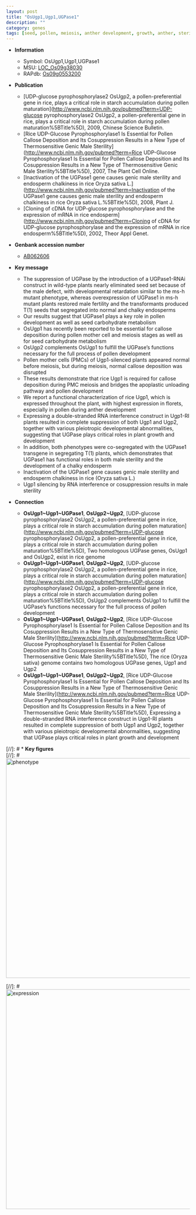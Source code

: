 ```yaml
---
layout: post
title: "OsUgp1,Ugp1,UGPase1"
description: ""
category: genes
tags: [seed, pollen, meiosis, anther development, growth, anther, sterility, endosperm, fertility]
---
```


* **Information**  
    + Symbol: OsUgp1,Ugp1,UGPase1  
    + MSU: [LOC_Os09g38030](http://rice.plantbiology.msu.edu/cgi-bin/ORF_infopage.cgi?orf=LOC_Os09g38030)  
    + RAPdb: [Os09g0553200](http://rapdb.dna.affrc.go.jp/viewer/gbrowse_details/irgsp1?name=Os09g0553200)  

* **Publication**  
    + [UDP-glucose pyrophosphorylase2 OsUgp2, a pollen-preferential gene in rice, plays a critical role in starch accumulation during pollen maturation](http://www.ncbi.nlm.nih.gov/pubmed?term=UDP-glucose pyrophosphorylase2 OsUgp2, a pollen-preferential gene in rice, plays a critical role in starch accumulation during pollen maturation%5BTitle%5D), 2009, Chinese Science Bulletin.
    + [Rice UDP-Glucose Pyrophosphorylase1 Is Essential for Pollen Callose Deposition and Its Cosuppression Results in a New Type of Thermosensitive Genic Male Sterility](http://www.ncbi.nlm.nih.gov/pubmed?term=Rice UDP-Glucose Pyrophosphorylase1 Is Essential for Pollen Callose Deposition and Its Cosuppression Results in a New Type of Thermosensitive Genic Male Sterility%5BTitle%5D), 2007, The Plant Cell Online.
    + [Inactivation of the UGPase1 gene causes genic male sterility and endosperm chalkiness in rice Oryza sativa L.](http://www.ncbi.nlm.nih.gov/pubmed?term=Inactivation of the UGPase1 gene causes genic male sterility and endosperm chalkiness in rice Oryza sativa L.%5BTitle%5D), 2008, Plant J.
    + [Cloning of cDNA for UDP-glucose pyrophosphorylase and the expression of mRNA in rice endosperm](http://www.ncbi.nlm.nih.gov/pubmed?term=Cloning of cDNA for UDP-glucose pyrophosphorylase and the expression of mRNA in rice endosperm%5BTitle%5D), 2002, Theor Appl Genet.

* **Genbank accession number**  
    + [AB062606](http://www.ncbi.nlm.nih.gov/nuccore/AB062606)

* **Key message**  
    + The suppression of UGPase by the introduction of a UGPase1-RNAi construct in wild-type plants nearly eliminated seed set because of the male defect, with developmental retardation similar to the ms-h mutant phenotype, whereas overexpression of UGPase1 in ms-h mutant plants restored male fertility and the transformants produced T(1) seeds that segregated into normal and chalky endosperms
    + Our results suggest that UGPase1 plays a key role in pollen development as well as seed carbohydrate metabolism
    + OsUgp1 has recently been reported to be essential for callose deposition during pollen mother cell and meiosis stages as well as for seed carbohydrate metabolism
    + OsUgp2 complements OsUgp1 to fulfill the UGPase’s functions necessary for the full process of pollen development
    + Pollen mother cells (PMCs) of Ugp1-silenced plants appeared normal before meiosis, but during meiosis, normal callose deposition was disrupted
    + These results demonstrate that rice Ugp1 is required for callose deposition during PMC meiosis and bridges the apoplastic unloading pathway and pollen development
    + We report a functional characterization of rice Ugp1, which is expressed throughout the plant, with highest expression in florets, especially in pollen during anther development
    + Expressing a double-stranded RNA interference construct in Ugp1-RI plants resulted in complete suppression of both Ugp1 and Ugp2, together with various pleiotropic developmental abnormalities, suggesting that UGPase plays critical roles in plant growth and development
    + In addition, both phenotypes were co-segregated with the UGPase1 transgene in segregating T(1) plants, which demonstrates that UGPase1 has functional roles in both male sterility and the development of a chalky endosperm
    + Inactivation of the UGPase1 gene causes genic male sterility and endosperm chalkiness in rice (Oryza sativa L.)
    + Ugp1 silencing by RNA interference or cosuppression results in male sterility

* **Connection**  
    + __OsUgp1~Ugp1~UGPase1__, __OsUgp2~Ugp2__, [UDP-glucose pyrophosphorylase2 OsUgp2, a pollen-preferential gene in rice, plays a critical role in starch accumulation during pollen maturation](http://www.ncbi.nlm.nih.gov/pubmed?term=UDP-glucose pyrophosphorylase2 OsUgp2, a pollen-preferential gene in rice, plays a critical role in starch accumulation during pollen maturation%5BTitle%5D), Two homologous UGPase genes, OsUgp1 and OsUgp2, exist in rice genome
    + __OsUgp1~Ugp1~UGPase1__, __OsUgp2~Ugp2__, [UDP-glucose pyrophosphorylase2 OsUgp2, a pollen-preferential gene in rice, plays a critical role in starch accumulation during pollen maturation](http://www.ncbi.nlm.nih.gov/pubmed?term=UDP-glucose pyrophosphorylase2 OsUgp2, a pollen-preferential gene in rice, plays a critical role in starch accumulation during pollen maturation%5BTitle%5D), OsUgp2 complements OsUgp1 to fulfill the UGPase’s functions necessary for the full process of pollen development
    + __OsUgp1~Ugp1~UGPase1__, __OsUgp2~Ugp2__, [Rice UDP-Glucose Pyrophosphorylase1 Is Essential for Pollen Callose Deposition and Its Cosuppression Results in a New Type of Thermosensitive Genic Male Sterility](http://www.ncbi.nlm.nih.gov/pubmed?term=Rice UDP-Glucose Pyrophosphorylase1 Is Essential for Pollen Callose Deposition and Its Cosuppression Results in a New Type of Thermosensitive Genic Male Sterility%5BTitle%5D), The rice (Oryza sativa) genome contains two homologous UGPase genes, Ugp1 and Ugp2
    + __OsUgp1~Ugp1~UGPase1__, __OsUgp2~Ugp2__, [Rice UDP-Glucose Pyrophosphorylase1 Is Essential for Pollen Callose Deposition and Its Cosuppression Results in a New Type of Thermosensitive Genic Male Sterility](http://www.ncbi.nlm.nih.gov/pubmed?term=Rice UDP-Glucose Pyrophosphorylase1 Is Essential for Pollen Callose Deposition and Its Cosuppression Results in a New Type of Thermosensitive Genic Male Sterility%5BTitle%5D), Expressing a double-stranded RNA interference construct in Ugp1-RI plants resulted in complete suppression of both Ugp1 and Ugp2, together with various pleiotropic developmental abnormalities, suggesting that UGPase plays critical roles in plant growth and development

[//]: # * **Key figures**  
[//]: # <img src="http://funRiceGenes.github.io/images/UGPase1.pheno.png" alt="phenotype"  style="width: 600px;"/>

[//]: # <img src="http://funRiceGenes.github.io/images/UGPase1.exp.png" alt="expression"  style="width: 600px;"/>


